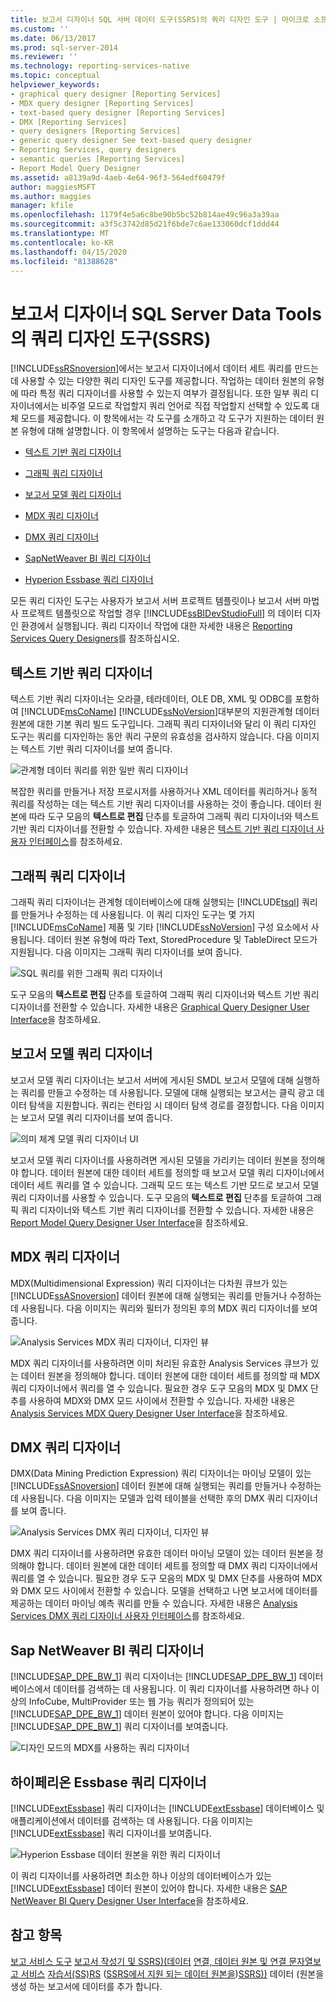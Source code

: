 ```yaml
---
title: 보고서 디자이너 SQL 서버 데이터 도구(SSRS)의 쿼리 디자인 도구 | 마이크로 소프트 문서
ms.custom: ''
ms.date: 06/13/2017
ms.prod: sql-server-2014
ms.reviewer: ''
ms.technology: reporting-services-native
ms.topic: conceptual
helpviewer_keywords:
- graphical query designer [Reporting Services]
- MDX query designer [Reporting Services]
- text-based query designer [Reporting Services]
- DMX [Reporting Services]
- query designers [Reporting Services]
- generic query designer See text-based query designer
- Reporting Services, query designers
- semantic queries [Reporting Services]
- Report Model Query Designer
ms.assetid: a8139a9d-4aeb-4e64-96f3-564edf60479f
author: maggiesMSFT
ms.author: maggies
manager: kfile
ms.openlocfilehash: 1179f4e5a6c8be90b5bc52b814ae49c96a3a39aa
ms.sourcegitcommit: a3f5c3742d85d21f6bde7c6ae133060dcf1ddd44
ms.translationtype: MT
ms.contentlocale: ko-KR
ms.lasthandoff: 04/15/2020
ms.locfileid: "81388628"
---
```

# <a name="query-design-tools-in-report-designer-sql-server-data-tools-ssrs"></a>보고서 디자이너 SQL Server Data Tools의 쿼리 디자인 도구(SSRS)
  [!INCLUDE[ssRSnoversion](../../includes/ssrsnoversion-md.md)]에서는 보고서 디자이너에서 데이터 세트 쿼리를 만드는 데 사용할 수 있는 다양한 쿼리 디자인 도구를 제공합니다. 작업하는 데이터 원본의 유형에 따라 특정 쿼리 디자이너를 사용할 수 있는지 여부가 결정됩니다. 또한 일부 쿼리 디자이너에서는 비주얼 모드로 작업할지 쿼리 언어로 직접 작업할지 선택할 수 있도록 대체 모드를 제공합니다. 이 항목에서는 각 도구를 소개하고 각 도구가 지원하는 데이터 원본 유형에 대해 설명합니다. 이 항목에서 설명하는 도구는 다음과 같습니다.

-   [텍스트 기반 쿼리 디자이너](#Textbased)

-   [그래픽 쿼리 디자이너](#Graphical)

-   [보고서 모델 쿼리 디자이너](#Model)

-   [MDX 쿼리 디자이너](#MDX)

-   [DMX 쿼리 디자이너](#DMX)

-   [SapNetWeaver BI 쿼리 디자이너](#SAPBW)

-   [Hyperion Essbase 쿼리 디자이너](#Hyperion)

 모든 쿼리 디자인 도구는 사용자가 보고서 서버 프로젝트 템플릿이나 보고서 서버 마법사 프로젝트 템플릿으로 작업할 경우 [!INCLUDE[ssBIDevStudioFull](../../includes/ssbidevstudiofull-md.md)] 의 데이터 디자인 환경에서 실행됩니다. 쿼리 디자이너 작업에 대한 자세한 내용은 [Reporting Services Query Designers](../reporting-services-query-designers.md)를 참조하십시오.

##  <a name="text-based-query-designer"></a><a name="Textbased"></a>텍스트 기반 쿼리 디자이너
 텍스트 기반 쿼리 디자이너는 오라클, 테라데이터, OLE DB, XML 및 ODBC를 포함하여 [!INCLUDE[msCoName](../../../includes/msconame-md.md)] [!INCLUDE[ssNoVersion](../../../includes/ssnoversion-md.md)]대부분의 지원관계형 데이터 원본에 대한 기본 쿼리 빌드 도구입니다. 그래픽 쿼리 디자이너와 달리 이 쿼리 디자인 도구는 쿼리를 디자인하는 동안 쿼리 구문의 유효성을 검사하지 않습니다. 다음 이미지는 텍스트 기반 쿼리 디자이너를 보여 줍니다.

 ![관계형 데이터 쿼리를 위한 일반 쿼리 디자이너](../../analysis-services/media/rsqd-dsaw-sql-generic.gif "관계형 데이터 쿼리를 위한 일반 쿼리 디자이너")

 복잡한 쿼리를 만들거나 저장 프로시저를 사용하거나 XML 데이터를 쿼리하거나 동적 쿼리를 작성하는 데는 텍스트 기반 쿼리 디자이너를 사용하는 것이 좋습니다. 데이터 원본에 따라 도구 모음의 **텍스트로 편집** 단추를 토글하여 그래픽 쿼리 디자이너와 텍스트 기반 쿼리 디자이너를 전환할 수 있습니다. 자세한 내용은 [텍스트 기반 쿼리 디자이너 사용자 인터페이스](../text-based-query-designer-user-interface.md)를 참조하세요.

##  <a name="graphical-query-designer"></a><a name="Graphical"></a>그래픽 쿼리 디자이너
 그래픽 쿼리 디자이너는 관계형 데이터베이스에 대해 실행되는 [!INCLUDE[tsql](../../includes/tsql-md.md)] 쿼리를 만들거나 수정하는 데 사용됩니다. 이 쿼리 디자인 도구는 몇 가지 [!INCLUDE[msCoName](../../../includes/msconame-md.md)] 제품 및 기타 [!INCLUDE[ssNoVersion](../../../includes/ssnoversion-md.md)] 구성 요소에서 사용됩니다. 데이터 원본 유형에 따라 Text, StoredProcedure 및 TableDirect 모드가 지원됩니다. 다음 이미지는 그래픽 쿼리 디자이너를 보여 줍니다.

 ![SQL 쿼리를 위한 그래픽 쿼리 디자이너](../media/rsqd-dsaw-sql.gif "SQL 쿼리를 위한 그래픽 쿼리 디자이너")

 도구 모음의 **텍스트로 편집** 단추를 토글하여 그래픽 쿼리 디자이너와 텍스트 기반 쿼리 디자이너를 전환할 수 있습니다. 자세한 내용은 [Graphical Query Designer User Interface](graphical-query-designer-user-interface.md)을 참조하세요.

##  <a name="report-model-query-designer"></a><a name="Model"></a>보고서 모델 쿼리 디자이너
 보고서 모델 쿼리 디자이너는 보고서 서버에 게시된 SMDL 보고서 모델에 대해 실행하는 쿼리를 만들고 수정하는 데 사용됩니다. 모델에 대해 실행되는 보고서는 클릭 광고 데이터 탐색을 지원합니다. 쿼리는 런타임 시 데이터 탐색 경로를 결정합니다. 다음 이미지는 보고서 모델 쿼리 디자이너를 보여 줍니다.

 ![의미 체계 모델 쿼리 디자이너 UI](../media/rsqd-dsawmodel-smql.gif "의미 체계 모델 쿼리 디자이너 UI")

 보고서 모델 쿼리 디자이너를 사용하려면 게시된 모델을 가리키는 데이터 원본을 정의해야 합니다. 데이터 원본에 대한 데이터 세트를 정의할 때 보고서 모델 쿼리 디자이너에서 데이터 세트 쿼리를 열 수 있습니다. 그래픽 모드 또는 텍스트 기반 모드로 보고서 모델 쿼리 디자이너를 사용할 수 있습니다. 도구 모음의 **텍스트로 편집** 단추를 토글하여 그래픽 쿼리 디자이너와 텍스트 기반 쿼리 디자이너를 전환할 수 있습니다. 자세한 내용은 [Report Model Query Designer User Interface](report-model-query-designer-user-interface.md)을 참조하세요.

##  <a name="mdx-query-designer"></a><a name="MDX"></a>MDX 쿼리 디자이너
 MDX(Multidimensional Expression) 쿼리 디자이너는 다차원 큐브가 있는 [!INCLUDE[ssASnoversion](../../../includes/ssasnoversion-md.md)] 데이터 원본에 대해 실행되는 쿼리를 만들거나 수정하는 데 사용됩니다. 다음 이미지는 쿼리와 필터가 정의된 후의 MDX 쿼리 디자이너를 보여 줍니다.

 ![Analysis Services MDX 쿼리 디자이너, 디자인 뷰](../../analysis-services/media/rsqd-dsawas-mdx-designmode.gif "Analysis Services MDX 쿼리 디자이너, 디자인 뷰")

 MDX 쿼리 디자이너를 사용하려면 이미 처리된 유효한 Analysis Services 큐브가 있는 데이터 원본을 정의해야 합니다. 데이터 원본에 대한 데이터 세트를 정의할 때 MDX 쿼리 디자이너에서 쿼리를 열 수 있습니다. 필요한 경우 도구 모음의 MDX 및 DMX 단추를 사용하여 MDX와 DMX 모드 사이에서 전환할 수 있습니다. 자세한 내용은 [Analysis Services MDX Query Designer User Interface](analysis-services-mdx-query-designer-user-interface.md)을 참조하세요.

##  <a name="dmx-query-designer"></a><a name="DMX"></a>DMX 쿼리 디자이너
 DMX(Data Mining Prediction Expression) 쿼리 디자이너는 마이닝 모델이 있는 [!INCLUDE[ssASnoversion](../../../includes/ssasnoversion-md.md)] 데이터 원본에 대해 실행되는 쿼리를 만들거나 수정하는 데 사용됩니다. 다음 이미지는 모델과 입력 테이블을 선택한 후의 DMX 쿼리 디자이너를 보여 줍니다.

 ![Analysis Services DMX 쿼리 디자이너, 디자인 뷰](../media/rsqd-dsawas-dmx-designmode.gif "Analysis Services DMX 쿼리 디자이너, 디자인 뷰")

 DMX 쿼리 디자이너를 사용하려면 유효한 데이터 마이닝 모델이 있는 데이터 원본을 정의해야 합니다. 데이터 원본에 대한 데이터 세트를 정의할 때 DMX 쿼리 디자이너에서 쿼리를 열 수 있습니다. 필요한 경우 도구 모음의 MDX 및 DMX 단추를 사용하여 MDX와 DMX 모드 사이에서 전환할 수 있습니다. 모델을 선택하고 나면 보고서에 데이터를 제공하는 데이터 마이닝 예측 쿼리를 만들 수 있습니다. 자세한 내용은 [Analysis Services DMX 쿼리 디자이너 사용자 인터페이스](analysis-services-dmx-query-designer-user-interface.md)를 참조하세요.

##  <a name="sap-netweaver-bi-query-designer"></a><a name="SAPBW"></a>Sap NetWeaver BI 쿼리 디자이너
 [!INCLUDE[SAP_DPE_BW_1](../../../includes/sap-dpe-bw-1-md.md)] 쿼리 디자이너는 [!INCLUDE[SAP_DPE_BW_1](../../../includes/sap-dpe-bw-1-md.md)] 데이터베이스에서 데이터를 검색하는 데 사용됩니다. 이 쿼리 디자이너를 사용하려면 하나 이상의 InfoCube, MultiProvider 또는 웹 가능 쿼리가 정의되어 있는 [!INCLUDE[SAP_DPE_BW_1](../../../includes/sap-dpe-bw-1-md.md)] 데이터 원본이 있어야 합니다. 다음 이미지는 [!INCLUDE[SAP_DPE_BW_1](../../../includes/sap-dpe-bw-1-md.md)] 쿼리 디자이너를 보여줍니다.

 ![디자인 모드의 MDX를 사용하는 쿼리 디자이너](../media/rsqd-dssapbw-mdx-designmode.gif "디자인 모드의 MDX를 사용하는 쿼리 디자이너")

##  <a name="hyperion-essbase-query-designer"></a><a name="Hyperion"></a>하이페리온 Essbase 쿼리 디자이너
 [!INCLUDE[extEssbase](../../../includes/extessbase-md.md)] 쿼리 디자이너는 [!INCLUDE[extEssbase](../../../includes/extessbase-md.md)] 데이터베이스 및 애플리케이션에서 데이터를 검색하는 데 사용됩니다. 다음 이미지는 [!INCLUDE[extEssbase](../../../includes/extessbase-md.md)] 쿼리 디자이너를 보여줍니다.

 ![Hyperion Essbase 데이터 원본을 위한 쿼리 디자이너](../media/rsqd-dshyperionessbase-mdx-designmode.gif "Hyperion Essbase 데이터 원본을 위한 쿼리 디자이너")

 이 쿼리 디자이너를 사용하려면 최소한 하나 이상의 데이터베이스가 있는 [!INCLUDE[extEssbase](../../../includes/extessbase-md.md)] 데이터 원본이 있어야 합니다. 자세한 내용은 [SAP NetWeaver BI Query Designer User Interface](sap-netweaver-bi-query-designer-user-interface.md)을 참조하세요.

## <a name="see-also"></a>참고 항목
 [보고 서비스 도구](../tools/reporting-services-tools.md) [보고서 작성기 및 SSRS&#41;&#40;데이터](report-datasets-ssrs.md) [연결, 데이터 원본 및 연결 문자열보고 서비스](../data-connections-data-sources-and-connection-strings-in-reporting-services.md) [자습서&#40;SS&#41;RS](../reporting-services-tutorials-ssrs.md) &#40;[SSRS에서 지원 되는 데이터 원본을](../create-deploy-and-manage-mobile-and-paginated-reports.md)&#41;[SSRS&#41;&#41;](../create-an-embedded-or-shared-data-source-ssrs.md) 데이터 &#40;원본을 생성 하는 보고서에 데이터를 추가 합니다.


